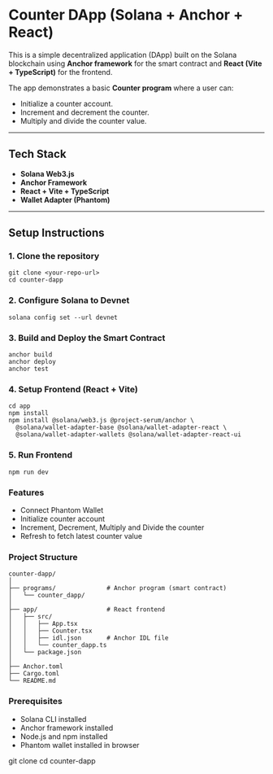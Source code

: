 # Counter DApp (Solana + Anchor + React)

This is a simple decentralized application (DApp) built on the Solana blockchain using **Anchor framework** for the smart contract and **React (Vite + TypeScript)** for the frontend.

The app demonstrates a basic **Counter program** where a user can:
- Initialize a counter account.
- Increment and decrement the counter.
- Multiply and divide the counter value.

---

## Tech Stack

- **Solana Web3.js**
- **Anchor Framework**
- **React + Vite + TypeScript**
- **Wallet Adapter (Phantom)**

---

## Setup Instructions

### 1. Clone the repository
```
git clone <your-repo-url>
cd counter-dapp
```
### 2. Configure Solana to Devnet
```
solana config set --url devnet
```
### 3. Build and Deploy the Smart Contract
```
anchor build
anchor deploy
anchor test
```
### 4. Setup Frontend (React + Vite)
```
cd app
npm install
npm install @solana/web3.js @project-serum/anchor \
  @solana/wallet-adapter-base @solana/wallet-adapter-react \
  @solana/wallet-adapter-wallets @solana/wallet-adapter-react-ui
```

### 5. Run Frontend
```
npm run dev
```

### Features

- Connect Phantom Wallet
- Initialize counter account
- Increment, Decrement, Multiply and Divide the counter
- Refresh to fetch latest counter value

### Project Structure
```
counter-dapp/
│
├── programs/              # Anchor program (smart contract)
│   └── counter_dapp/      
│
├── app/                   # React frontend
│   ├── src/
│   │   ├── App.tsx
│   │   ├── Counter.tsx
│   │   ├── idl.json       # Anchor IDL file
│   │   └── counter_dapp.ts
│   └── package.json
│
├── Anchor.toml
├── Cargo.toml
└── README.md
```

### Prerequisites

- Solana CLI installed
- Anchor framework installed
- Node.js and npm installed
- Phantom wallet installed in browser

git clone <your-repo-url>
cd counter-dapp
